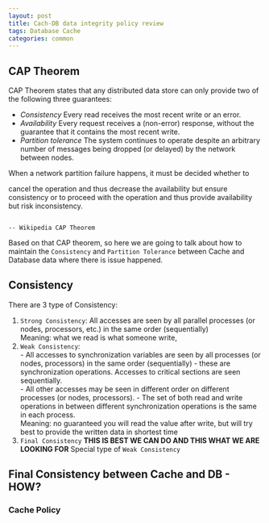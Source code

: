 ```yaml
---
layout: post
title: Cach-DB data integrity policy review
tags: Database Cache 
categories: common
---
```


## CAP Theorem

CAP Theorem states that any distributed data store can only provide two of the following three guarantees:

- _Consistency_
Every read receives the most recent write or an error.
- _Availability_
Every request receives a (non-error) response, without the guarantee that it contains the most recent write.
- _Partition tolerance_
The system continues to operate despite an arbitrary number of messages being dropped (or delayed) by the network between nodes.

When a network partition failure happens, it must be decided whether to

cancel the operation and thus decrease the availability but ensure consistency or to
proceed with the operation and thus provide availability but risk inconsistency.

                                                                            -- Wikipedia CAP Theorem


Based on that CAP theorem, so here we are going to talk about how to maintain the `Consistency` and `Partition Tolerance` between Cache and Database data where there is issue happened.

## Consistency

There are 3 type of Consistency:

1. `Strong Consistency`: All accesses are seen by all parallel processes (or nodes, processors, etc.) in the same order (sequentially)
        <br>Meaning: what we read is what someone write, 
2. `Weak Consistency`:  
        - All accesses to synchronization variables are seen by all processes (or nodes, processors) in the same order (sequentially) - these are synchronization operations. Accesses to critical sections are seen sequentially.<br>
        - All other accesses may be seen in different order on different processes (or nodes, processors).
        - The set of both read and write operations in between different synchronization operations is the same in each process.
        <br>Meaning: no guaranteed you will read the value after write, but will try best to provide the written data in shortest time
3. `Final Consistency` __THIS IS BEST WE CAN DO AND THIS WHAT WE ARE LOOKING FOR__
        Special type of `Weak Consistency`


## Final Consistency between Cache and DB -  HOW? 

### Cache Policy